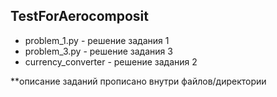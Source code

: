 ## TestForAerocomposit


* problem_1.py - решение задания 1
* problem_3.py - решение задания 3
* currency_converter - решение задания 2


**описание заданий прописано внутри файлов/директории
